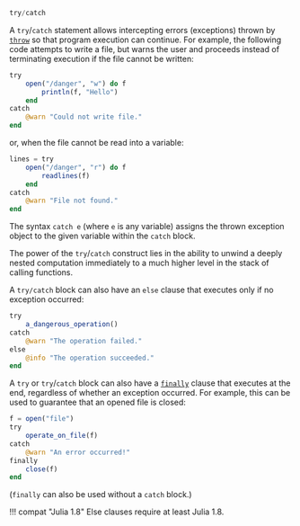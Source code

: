 ```julia
try/catch
```

A `try`/`catch` statement allows intercepting errors (exceptions) thrown by [`throw`](@ref) so that program execution can continue. For example, the following code attempts to write a file, but warns the user and proceeds instead of terminating execution if the file cannot be written:

```julia
try
    open("/danger", "w") do f
        println(f, "Hello")
    end
catch
    @warn "Could not write file."
end
```

or, when the file cannot be read into a variable:

```julia
lines = try
    open("/danger", "r") do f
        readlines(f)
    end
catch
    @warn "File not found."
end
```

The syntax `catch e` (where `e` is any variable) assigns the thrown exception object to the given variable within the `catch` block.

The power of the `try`/`catch` construct lies in the ability to unwind a deeply nested computation immediately to a much higher level in the stack of calling functions.

A `try/catch` block can also have an `else` clause that executes only if no exception occurred:

```julia
try
    a_dangerous_operation()
catch
    @warn "The operation failed."
else
    @info "The operation succeeded."
end
```

A `try` or `try`/`catch` block can also have a [`finally`](@ref) clause that executes at the end, regardless of whether an exception occurred.  For example, this can be used to guarantee that an opened file is closed:

```julia
f = open("file")
try
    operate_on_file(f)
catch
    @warn "An error occurred!"
finally
    close(f)
end
```

(`finally` can also be used without a `catch` block.)

!!! compat "Julia 1.8"
    Else clauses require at least Julia 1.8.

